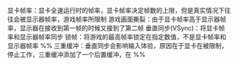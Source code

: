 显卡帧率：显卡全速运行时的帧率，显卡帧率决定帧数的上限，但是真实情况下往往会被显示器帧率，游戏帧率所限制
游戏画面撕裂：由于显卡帧率高于显示器帧率，显示器在接收到第一帧的时候又接到了第二帧
垂直同步(VSync)：将显卡帧率和显示器帧率同步
锁帧：将游戏的最高帧率锁定在指定数值，不是显卡帧率和显示器帧率
%% 三重缓冲：垂直同步会影响输入体验，原因在于显卡在被限制，停止工作，三重缓冲添加了一个后置缓冲，在 %%